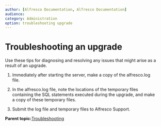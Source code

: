 ```yaml
---
author: [Alfresco Documentation, Alfresco Documentation]
audience: 
category: Administration
option: troubleshooting upgrade
---
```


# Troubleshooting an upgrade

Use these tips for diagnosing and resolving any issues that might arise as a result of an upgrade.

1.  Immediately after starting the server, make a copy of the alfresco.log file.

2.  In the alfresco.log file, note the locations of the temporary files containing the SQL statements executed during the upgrade, and make a copy of these temporary files.

3.  Submit the log file and temporary files to Alfresco Support.


**Parent topic:**[Troubleshooting](../concepts/ch-troubleshoot.md)

